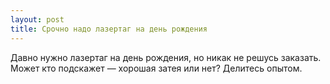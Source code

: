 ```yaml
---
layout: post 
title: Срочно надо лазертаг на день рождения 
--- 
```

Давно нужно лазертаг на день рождения, но никак не решусь заказать. Может кто подскажет — хорошая затея или нет? Делитесь опытом.